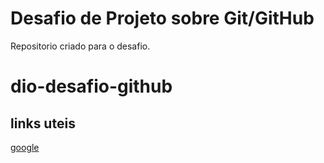 # Desafio de Projeto sobre Git/GitHub
Repositorio criado para o desafio.


# dio-desafio-github

## links uteis
[google](https://www.google.com)
